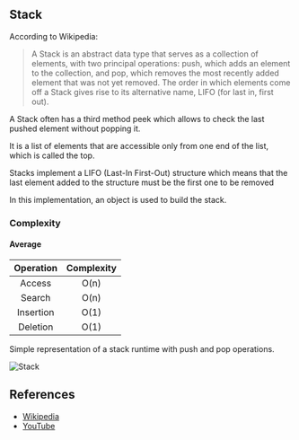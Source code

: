 ## Stack

According to Wikipedia:

> A Stack is an abstract data type that serves as a collection of elements, with two principal operations: push, which adds an element to the collection, and pop, which removes the most recently added element that was not yet removed. The order in which elements come off a Stack gives rise to its alternative name, LIFO (for last in, first out).

A Stack often has a third method peek which allows to check the last pushed element without popping it.

It is a list of elements that are accessible only from one end of the list, which is called the top.

Stacks implement a LIFO (Last-In First-Out) structure which means that the last element added to the structure must be the first one to be removed

In this implementation, an object is used to build the stack.

### Complexity

#### Average

| Operation | Complexity |
| :-------: | :--------: |
| Access    | O(n)       |
| Search    | O(n)       |
| Insertion | O(1)       |
| Deletion  | O(1)       |

Simple representation of a stack runtime with push and pop operations.

![Stack](https://upload.wikimedia.org/wikipedia/commons/b/b4/Lifo_stack.png)

## References

-   [Wikipedia](https://en.wikipedia.org/wiki/Stack_(abstract_data_type))
-   [YouTube](https://www.youtube.com/watch?v=wjI1WNcIntg&list=PLLXdhg_r2hKA7DPDsunoDZ-Z769jWn4R8&index=3&)
